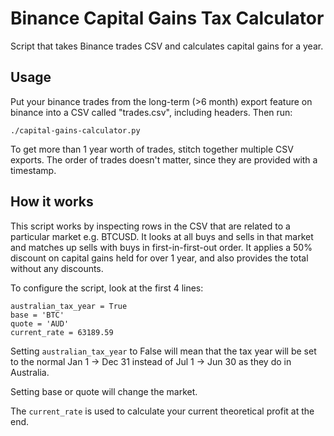 # Binance Capital Gains Tax Calculator

Script that takes Binance trades CSV and calculates capital gains for a year.

## Usage

Put your binance trades from the long-term (>6 month) export feature on binance
into a CSV called "trades.csv", including headers. Then run:

    ./capital-gains-calculator.py

To get more than 1 year worth of trades, stitch together multiple CSV exports.
The order of trades doesn't matter, since they are provided with a timestamp.

## How it works

This script works by inspecting rows in the CSV that are related to a
particular market e.g. BTCUSD. It looks at all buys and sells in that market
and matches up sells with buys in first-in-first-out order. It applies a 50%
discount on capital gains held for over 1 year, and also provides the total
without any discounts.

To configure the script, look at the first 4 lines:

    australian_tax_year = True
    base = 'BTC'
    quote = 'AUD'
    current_rate = 63189.59

Setting `australian_tax_year` to False will mean that the tax year will be set
to the normal Jan 1 -> Dec 31 instead of Jul 1 -> Jun 30 as they do in
Australia.

Setting base or quote will change the market.

The `current_rate` is used to calculate your current theoretical profit at the
end.
